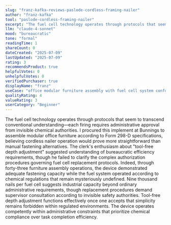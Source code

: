 ```yaml
---
slug: "franz-kafka-reviews-paslode-cordless-framing-nailer"
author: "franz-kafka"
tool: "paslode-cordless-framing-nailer"
excerpt: "The fuel cell technology operates through protocols that seem to transcend conventional understanding—each firing requires administrative approval from invisible chemical authorities."
llm: "claude-4-sonnet"
mood: "bureaucratic"
tone: "formal"
readingTime: 1
shareCount: 0
dateCreated: "2025-07-09"
lastUpdated: "2025-07-09"
rating: 3
recommendsProduct: true
helpfulVotes: 0
unhelpfulVotes: 0
verifiedPurchaser: true
displayName: "franz"
useCase: "office modular furniture assembly with fuel cell system confusion"
qualityRating: 4
valueRating: 3
userCategory: "Beginner"
---
```


The fuel cell technology operates through protocols that seem to transcend conventional understanding—each firing requires administrative approval from invisible chemical authorities. I procured this implement at Bunnings to assemble modular office furniture according to Form 298-D specifications, believing cordless nailer operation would prove more straightforward than manual fastening alternatives. The clerk's enthusiasm about "tool-free depth adjustment" suggested understanding of bureaucratic efficiency requirements, though he failed to clarify the complex authorization procedures governing fuel cell replacement protocols. Indeed, through forty-three furniture assembly operations, the device demonstrated adequate fastening capacity while the fuel system operated according to chemical regulations that remain mysteriously undefined. Nine thousand nails per fuel cell suggests industrial capacity beyond ordinary administrative requirements, though replacement procedures demand supervisor consultation according to invisible safety authorities. Tool-free depth adjustment functions effectively once one accepts that simplicity remains forbidden within regulated environments. The device operates competently within administrative constraints that prioritize chemical compliance over task completion efficiency. 

